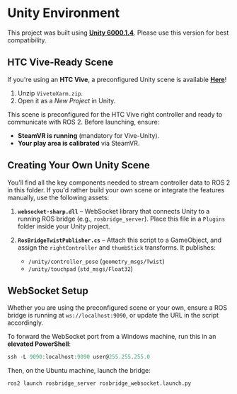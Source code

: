 # Unity Environment

This project was built using **[Unity 6000.1.4](https://unity.com/releases/editor/whats-new/6000.1.4)**. Please use this version for best compatibility.

## HTC Vive-Ready Scene

If you're using an **HTC Vive**, a preconfigured Unity scene is available **[Here](https://drive.usercontent.google.com/download?id=1DA54HXuRPVssflVRsW1H0aUAetDlI9Bc&export=download)**!

1. Unzip `VivetoXarm.zip`.
2. Open it as a *New Project* in Unity.

This scene is preconfigured for the HTC Vive right controller and ready to communicate with ROS 2.
Before launching, ensure:

* **SteamVR is running** (mandatory for Vive-Unity).
* **Your play area is calibrated** via SteamVR.

## Creating Your Own Unity Scene

You’ll find all the key components needed to stream controller data to ROS 2 in this folder. If you'd rather build your own scene or integrate the features manually, use the following assets:

1. **`websocket-sharp.dll`** – WebSocket library that connects Unity to a running ROS bridge (e.g., `rosbridge_server`).
   Place this file in a `Plugins` folder inside your Unity project.

2. **`RosBridgeTwistPublisher.cs`** – Attach this script to a GameObject, and assign the `rightController` and `thumbStick` transforms. It publishes:

   * `/unity/controller_pose` (`geometry_msgs/Twist`)
   * `/unity/touchpad` (`std_msgs/Float32`)

## WebSocket Setup

Whether you are using the preconfigured scene or your own, ensure a ROS bridge is running at `ws://localhost:9090`, or update the URL in the script accordingly.

To forward the WebSocket port from a Windows machine, run this in an **elevated PowerShell**:

```powershell
ssh -L 9090:localhost:9090 user@255.255.255.0
```

Then, on the Ubuntu machine, launch the bridge:

```bash
ros2 launch rosbridge_server rosbridge_websocket.launch.py
```
